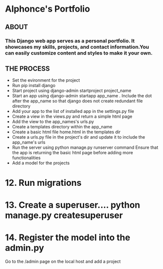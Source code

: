 # Alphonce's Portfolio

## ABOUT

### This Django web app serves as a personal portfolio. It showcases my skills, projects, and contact information.You can easily customize content and styles to make it your own.

## THE PROCESS
* Set the evironment for the project
* Run pip install django
* Start project using django-admin startproject project_name
* Start an app using django-admin startapp app_name . 
Include the dot after the app_name so that django does not create redundant file directory
* Add your app to the list of installed app in the settings.py file
* Create a view in the views.py and return a simple html page
* Add the view to the app_names's urls.py
* Create a templates directory within the app_name
* Create a basic html file home.html in the templates dir
* Create a urls.py file in the project's dir and update it to include the app_name's urls
* Run the server using python manage.py runserver command
Ensure that the app is returning the basic html page before adding more functionalities
* Add a model for the projects
# 12. Run migrations
# 13. Create a superuser.... python manage.py createsuperuser
# 14. Register the model into the admin.py
Go to the /admin page on the local host and add a project
